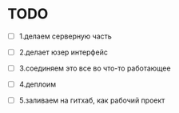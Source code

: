 # TODO

- [ ] 1.делаем серверную часть
- [ ] 2.делает юзер интерфейс
- [ ] 3.соединяем это все во что-то работающее
- [ ] 4.деплоим
- [ ] 5.заливаем на гитхаб, как рабочий проект

